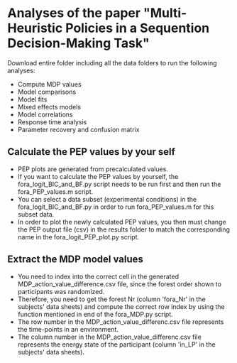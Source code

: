 # Analyses of the paper "Multi-Heuristic Policies in a Sequention Decision-Making Task"
Download entire folder including all the data folders to run the following analyses:
- Compute MDP values
- Model comparisons
- Model fits
- Mixed effects models
- Model correlations
- Response time analysis
- Parameter recovery and confusion matrix

## Calculate the PEP values by your self
- PEP plots are generated from precalculated values.
- If you want to calculate the PEP values by yourself, the fora_logit_BIC_and_BF.py script needs to be run first and then run the fora_PEP_values.m script.
- You can select a data subset (experimental conditions) in the fora_logit_BIC_and_BF.py in order to run fora_PEP_values.m for this subset data.
- In order to plot the newly calculated PEP values, you then must change the PEP output file (csv) in the results folder to match the corresponding name in the fora_logit_PEP_plot.py script.

## Extract the MDP model values
- You need to index into the correct cell in the generated MDP_action_value_difference.csv file, since the forest order shown to participants was randomized.
- Therefore, you need to get the forest Nr (column 'fora_Nr' in the subjects' data sheets) and compute the correct row index by using  the function mentioned in end of the fora_MDP.py script.
- The row number in the MDP_action_value_differenc.csv file represents the time-points in an environment.
- The column number in the MDP_action_value_differenc.csv file represents the energy state of the participant (column 'in_LP' in the subjects' data sheets).
